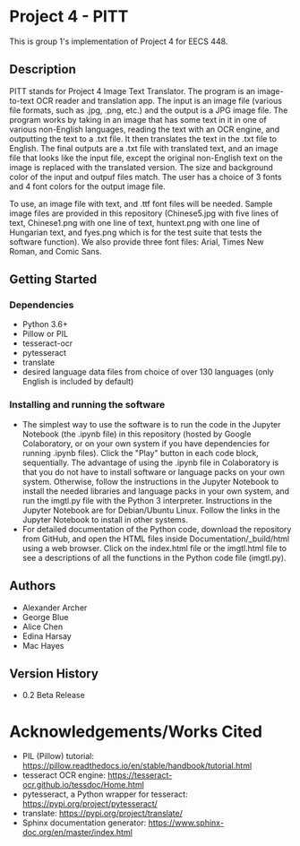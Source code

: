 # Project 4 - PITT 
This is group 1's implementation of Project 4 for EECS 448. 

## Description
PITT stands for Project 4 Image Text Translator. The program is an image-to-text OCR reader and translation app. The input is an image file (various file formats, such as .jpg, .png, etc.) and the output is a JPG image file. The program works by taking in an image that has some text in it in one of various non-English languages, reading the text with an OCR engine, and outputting the text to a .txt file. It then translates the text in the .txt file to English. The final outputs are a .txt file with translated text, and an image file that looks like the input file, except the original non-English text on the image is replaced with the translated version. The size and background color of the input and outpuf files match. The user has a choice of 3 fonts and 4 font colors for the output image file.

To use, an image file with text, and .ttf font files will be needed. Sample image files are provided in this repository (Chinese5.jpg with five lines of text, Chinese1.png with one line of text, huntext.png with one line of Hungarian text, and fyes.png which is for the test suite that tests the software function). We also provide three font files: Arial, Times New Roman, and Comic Sans.

## Getting Started

### Dependencies
* Python 3.6+
* Pillow or PIL
* tesseract-ocr
* pytesseract
* translate
* desired language data files from choice of over 130 languages (only English is included by default)

### Installing and running the software
 * The simplest way to use the software is to run the code in the Jupyter Notebook (the .ipynb file) in this repository (hosted by Google Colaboratory, or on your own system if you have dependencies for running .ipynb files). Click the "Play" button in each code block, sequentially. The advantage of using the .ipynb file in Colaboratory is that you do not have to install software or language packs on your own system. Otherwise, follow the instructions in the Jupyter Notebook to install the needed libraries and language packs in your own system, and run the imgtl.py file with the Python 3 interpreter. Instructions in the Jupyter Notebook are for Debian/Ubuntu Linux. Follow the links in the Jupyter Notebook to install in other systems.
 * For detailed documentation of the Python code, download the repository from GitHub, and open the HTML files inside Documentation/\_build/html using a web browser. Click on the index.html file or the imgtl.html file to see a descriptions of all the functions in the Python code file (imgtl.py).
 
## Authors
* Alexander Archer
* George Blue
* Alice Chen
* Edina Harsay
* Mac Hayes

## Version History
* 0.2 
 Beta Release

# Acknowledgements/Works Cited
* PIL (Pillow) tutorial: https://pillow.readthedocs.io/en/stable/handbook/tutorial.html
* tesseract OCR engine: https://tesseract-ocr.github.io/tessdoc/Home.html
* pytesseract, a Python wrapper for tesseract: https://pypi.org/project/pytesseract/
* translate: https://pypi.org/project/translate/
* Sphinx documentation generator: https://www.sphinx-doc.org/en/master/index.html
